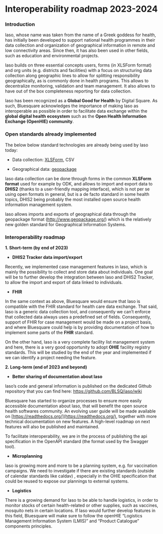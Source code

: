 # Interoperability roadmap 2023-2024

### Introduction

Iaso, whose name was taken from the name of a
Greek goddess for health, has initially been developed to support
national health programmes in their data collection and organization of
geographical information in remote and low connectivity areas. Since
then, it has also been used in other fields, such as education and
environmental projects.

Iaso builds on three essential concepts users, forms (in XLSForm format)
and org units (e.g. districts and facilities) with a focus on
structuring data collection along geographic lines to allow for
splitting responsibility geographically, as is commonly done in health
programs. This allows to decentralize monitoring, validation and team
management. It also allows to have out of the box completeness reporting
for data collection.

Iaso has been recognized as a **Global Good for Health** by Digital
Square. As such, Bluesquare acknowledges the importance of making Iaso
as interoperable as possible in order to facilitate data exchange within
the **global digital health ecosystem** such as the **Open Health
Information Exchange (OpenHIE) community**.

### Open standards already implemented

The below below standard technologies are already being used by Iaso
today:

-   Data collection: [XLSForm](https://xlsform.org/), CSV

-   Geographical data: [geopackage](http://www.geopackage.org/)

Iaso data collection can be done through forms in the common **XLSForm
format** used for example by ODK, and allows to import and export data
to **DHIS2** (thanks to a user-friendly mapping interface), which is not
per se using open formats in general, but is a de facto standard in some
health topics, DHIS2 being probably the most installed open source
health information management system.

Iaso allows imports and exports of geographical data through the
geopackage format
([<u>http://www.geopackage.org/</u>](http://www.geopackage.org/)) which
is the relatively new golden standard for Geographical Information
Systems.

### Interoperability roadmap

**1. Short-term (by end of 2023)**

- **DHIS2 Tracker data import/export**

Recently, we implemented case management features in Iaso, which is
mainly the possibility to collect and store data about individuals. One
goal will be to further develop the integration between Iaso and DHIS2
Tracker, to allow the import and export of data linked to individuals.

- **FHIR**

In the same context as above, Bluesquare would ensure that Iaso is
compatible with the FHIR standard for health care data exchange. That
said, Iaso is a generic data collection tool, and consequently we can’t
enforce that collected data always uses a predefined set of fields.
Consequently, support of FHIR for case management would be made on a
project basis, and where Bluesquare could help is by providing
documentation of how to implement some parts of the **FHIR** standard.

On the other hand, Iaso is a very complete facility list management
system and here, there is a very good opportunity to adopt **OHIE**
facility registry standards. This will be studied by the end of the year
and implemented if we can identify a project needing the feature.

**2. Long-term (end of 2023 and beyond)**

-  **Better sharing of documentation about Iaso**

Iaso’s code and general information is published on the dedicated Github
repository that you can find here:
[<u>https://github.com/BLSQ/iaso/wiki</u>](https://github.com/BLSQ/iaso/wiki)

Bluesquare has started to organize processes to ensure more easily
accessible documentation about Iaso, that will benefit the open source
health softwares community. An evolving user guide will be made
available on [https://readthedocs.org/](https://readthedocs.org/), together with more technical
documentation on new features. A high-level roadmap on next features
will also be published and maintained.

To facilitate interoperability, we are in the process of publishing the
api specification in the OpenAPI standard (the format used by the
Swagger tool).

-  **Microplanning**

Iaso is growing more and more to be a planning system, e.g. for
vaccination campaigns. We need to investigate if there are existing
standards (outside of calendar standards like caldav) , especially in
the OHIE specification that could be reused to expose our plannings to
external systems.

-  **Logistics**

There is a growing demand for Iaso to be able to handle logistics, in
order to monitor stocks of certain health-related or other supplies,
such as vaccines, mosquito nets in certain locations. If Iaso would
further develop features in this field, Bluesquare will make sure to
follow the openHIE “Logistics Management Information System (LMIS)” and
“Product Catalogue” components principles.
